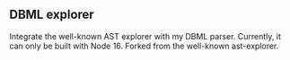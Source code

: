 ## DBML explorer

Integrate the well-known AST explorer with my DBML parser.
Currently, it can only be built with Node 16.
Forked from the well-known ast-explorer.
